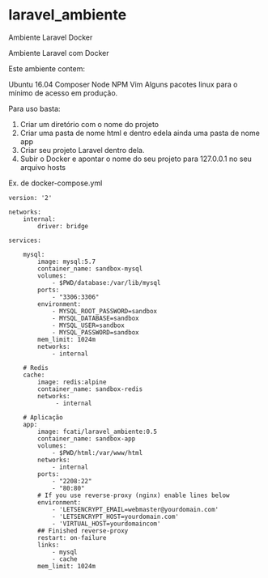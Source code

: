 # laravel_ambiente
Ambiente Laravel Docker

Ambiente Laravel com Docker

Este ambiente contem:

Ubuntu 16.04
Composer
Node 
NPM
Vim
Alguns pacotes linux para o mínimo de acesso em produção.

Para uso basta:

1) Criar um diretório com o nome do projeto
2) Criar uma pasta de nome html e dentro edela ainda uma pasta de nome app
3) Criar seu projeto Laravel dentro dela.
4) Subir o Docker e apontar o nome do seu projeto para 127.0.0.1 no seu arquivo hosts




Ex. de docker-compose.yml

    version: '2'

    networks:
        internal:
            driver: bridge

    services:

        mysql:
            image: mysql:5.7
            container_name: sandbox-mysql
            volumes:
                - $PWD/database:/var/lib/mysql
            ports:
                - "3306:3306"    
            environment:
                - MYSQL_ROOT_PASSWORD=sandbox
                - MYSQL_DATABASE=sandbox
                - MYSQL_USER=sandbox
                - MYSQL_PASSWORD=sandbox
            mem_limit: 1024m
            networks:
                - internal   

        # Redis
        cache:
            image: redis:alpine
            container_name: sandbox-redis
            networks:
                 - internal

        # Aplicação
        app:
            image: fcati/laravel_ambiente:0.5
            container_name: sandbox-app
            volumes:
                - $PWD/html:/var/www/html
            networks:
                - internal
            ports:
                - "2208:22"
                - "80:80"
            # If you use reverse-proxy (nginx) enable lines below
            environment:
                - 'LETSENCRYPT_EMAIL=webmaster@yourdomain.com'
                - 'LETSENCRYPT_HOST=yourdomain.com'
                - 'VIRTUAL_HOST=yourdomaincom'
            ## Finished reverse-proxy    
            restart: on-failure
            links:
                - mysql
                - cache
            mem_limit: 1024m
